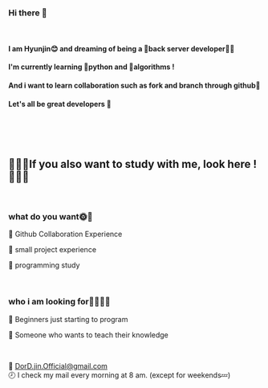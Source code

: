 ### Hi there 👋

<br/>

#### I am Hyunjin😊 and dreaming of being a 🧚‍back server developer🧚‍💗
#### I'm currently learning 🐍python and 🧐algorithms ! 
#### And i want to learn collaboration such as fork and branch through github🌱
#### Let's all be great developers 💪

<br/>
<br/>
<br/>

## 🤸‍♀️🤸‍If you also want to study with me, look here !🤸‍♀️🤸‍
<br/>

### what do you want🌞🌈
💭 Github Collaboration Experience <br/>

💭 small project experience<br/>

💭 programming study

<br/>

### who i am looking for🏃‍♀️🏃‍♂️
💭 Beginners just starting to program <br/>

💭 Someone who wants to teach their knowledge <br/>

<br/>

💌 DorD.jin.Official@gmail.com<br/>
🕗 I check my mail every morning at 8 am. (except for weekends💤)



